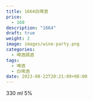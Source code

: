 ```yaml
---
title: 1664白啤酒
price:
  - 160
description: "1664"
draft: true
weight: 2
image: images/wine-party.png
categories:
  - 啤酒調酒
tags:
  - 啤酒
  - 白啤酒
date: 2023-08-22T20:21:09+08:00
---
```

 330 ml 5%
